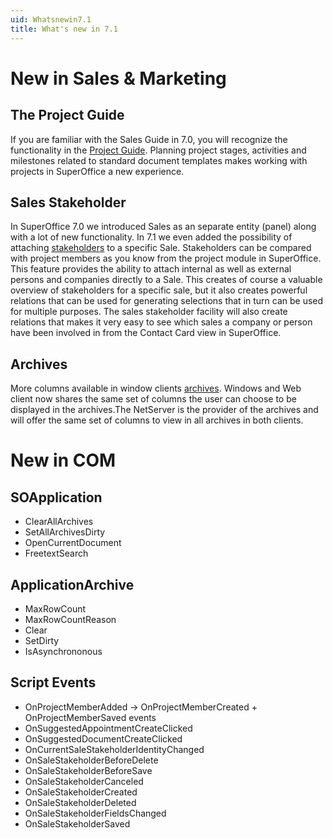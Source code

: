 ```yaml
---
uid: Whatsnewin7.1
title: What's new in 7.1
---
```


New in Sales & Marketing
========================

The Project Guide
-----------------

If you are familiar with the Sales Guide in 7.0, you will recognize the functionality in the [Project Guide](@Project%20guide). Planning project stages, activities and milestones related to standard document templates makes working with projects in SuperOffice a new experience.



Sales Stakeholder
-----------------

In SuperOffice 7.0 we introduced Sales as an separate entity (panel) along with a lot of new functionality. In 7.1 we even added the possibility of attaching [stakeholders](@Sale%20Stakeholder) to a specific Sale. Stakeholders can be compared with project members as you know from the project module in SuperOffice. This feature provides the ability to attach internal as well as external persons and companies directly to a Sale. This creates of course a valuable overview of stakeholders for a specific sale, but it also creates powerful relations that can be used for generating selections that in turn can be used for multiple purposes. The sales stakeholder facility will also create relations that makes it very easy to see which sales a company or person have been involved in from the Contact Card view in SuperOffice.

Archives
--------

More columns available in window clients [archives](@Archives). Windows and Web client now shares the same set of columns the user can choose to be displayed in the archives.The NetServer is the provider of the archives and will offer the same set of columns to view in all archives in both clients.

New in COM
==========

SOApplication
-------------

-   ClearAllArchives
-   SetAllArchivesDirty
-   OpenCurrentDocument
-   FreetextSearch

ApplicationArchive
------------------

-   MaxRowCount
-   MaxRowCountReason
-   Clear
-   SetDirty
-   IsAsynchrononous

Script Events
-------------

-   OnProjectMemberAdded -&gt; OnProjectMemberCreated + OnProjectMemberSaved events
-   OnSuggestedAppointmentCreateClicked
-   OnSuggestedDocumentCreateClicked
-   OnCurrentSaleStakeholderIdentityChanged
-   OnSaleStakeholderBeforeDelete
-   OnSaleStakeholderBeforeSave
-   OnSaleStakeholderCanceled
-   OnSaleStakeholderCreated
-   OnSaleStakeholderDeleted
-   OnSaleStakeholderFieldsChanged
-   OnSaleStakeholderSaved